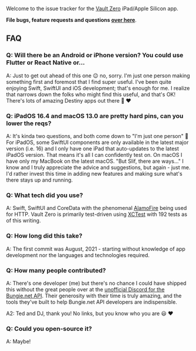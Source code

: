 Welcome to the issue tracker for the [Vault Zero](https://www.vaultzero.app/) iPad/Apple Silicon app.

**File bugs, feature requests and questions [over here](https://github.com/rslifka/vault-zero/issues)**.

## FAQ

### Q: Will there be an Android or iPhone version? You could use Flutter or React Native or...

A: Just to get out ahead of this one 😉 no, sorry. I'm just one person making something first and foremost that I find super useful. I've been quite enjoying Swift, SwiftUI and iOS development; that's enough for me. I realize that narrows down the folks who might find this useful, and that's OK! There's lots of amazing Destiny apps out there 🎉 ❤️

### Q: iPadOS 16.4 and macOS 13.0 are pretty hard pins, can you lower the reqs?

A: It's kinda two questions, and both come down to "I'm just one person" 🙂 For iPadOS, some SwiftUI components are only available in the latest major version (i.e. 16) and I only have one iPad that auto-updates to the latest iPadOS version. That means it's all I can confidently test on. On macOS I have only my MacBook on the latest macOS. "But Slif, there are ways..." I know and I truly appreciate the advice and suggestions, but again - just me. I'd rather invest this time in adding new features and making sure what's there stays up and running.

### Q: What tech did you use?

A: Swift, SwiftUI and CoreData with the phenomenal [AlamoFire](https://github.com/Alamofire/Alamofire) being used for HTTP. Vault Zero is primarily test-driven using [XCTest](https://github.com/apple/swift-corelibs-xctest) with 192 tests as of this writing.

### Q: How long did this take?

A: The first commit was August, 2021 - starting without knowledge of app development nor the languages and technologies required.

### Q: How many people contributed?

A: There's one developer (me) but there's no chance I could have shipped this without the great people over at the [unofficial Discord for the Bungie.net API](https://discord.gg/E5uB4BW). Their generosity with their time is truly amazing, and the tools they've built to help Bungie.net API developers are indispensible.

A2: Ted and DJ, thank you! No links, but you know who you are 😃 ❤️

### Q: Could you open-source it?

A: Maybe!
